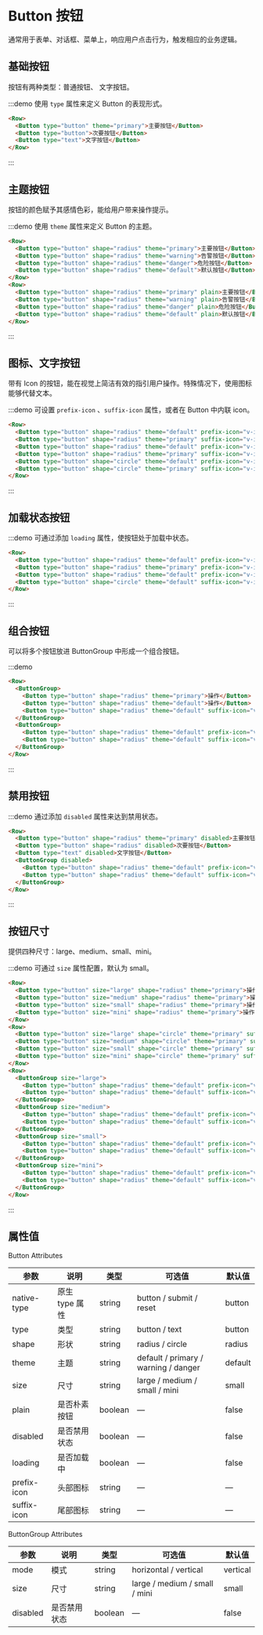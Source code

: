 # Button 按钮

通常用于表单、对话框、菜单上，响应用户点击行为，触发相应的业务逻辑。
  
## 基础按钮

按钮有两种类型：普通按钮、 文字按钮。
  
:::demo 使用 `type` 属性来定义 Button 的表现形式。

```html
<Row>
  <Button type="button" theme="primary">主要按钮</Button>
  <Button type="button">次要按钮</Button>
  <Button type="text">文字按钮</Button>
</Row>
```
:::
  
## 主题按钮

按钮的颜色赋予其感情色彩，能给用户带来操作提示。

:::demo 使用 `theme` 属性来定义 Button 的主题。

```html
<Row>
  <Button type="button" shape="radius" theme="primary">主要按钮</Button>
  <Button type="button" shape="radius" theme="warning">告警按钮</Button>
  <Button type="button" shape="radius" theme="danger">危险按钮</Button>
  <Button type="button" shape="radius" theme="default">默认按钮</Button>
</Row>
<Row>
  <Button type="button" shape="radius" theme="primary" plain>主要按钮</Button>
  <Button type="button" shape="radius" theme="warning" plain>告警按钮</Button>
  <Button type="button" shape="radius" theme="danger" plain>危险按钮</Button>
  <Button type="button" shape="radius" theme="default" plain>默认按钮</Button>
</Row>
```
:::
  
## 图标、文字按钮

带有 Icon 的按钮，能在视觉上简洁有效的指引用户操作。特殊情况下，使用图标能够代替文本。

:::demo 可设置 `prefix-icon` 、`suffix-icon` 属性，或者在 Button 中内联 icon。

```html
<Row>
  <Button type="button" shape="radius" theme="default" prefix-icon="v-icon-user-plus">添加用户</Button>
  <Button type="button" shape="radius" theme="primary" suffix-icon="v-icon-search">查询</Button>
  <Button type="button" shape="radius" theme="default" prefix-icon="v-icon-user-plus"></Button>
  <Button type="button" shape="radius" theme="primary" suffix-icon="v-icon-search"></Button>
  <Button type="button" shape="circle" theme="default" prefix-icon="v-icon-user-plus"></Button>
  <Button type="button" shape="circle" theme="primary" suffix-icon="v-icon-search"></Button>
</Row>
```
:::
  
## 加载状态按钮

:::demo 可通过添加 `loading` 属性，使按钮处于加载中状态。

```html
<Row>
  <Button type="button" shape="radius" theme="default" prefix-icon="v-icon-loading" loading>加载中</Button>
  <Button type="button" shape="radius" theme="primary" prefix-icon="v-icon-loading" loading>加载中</Button>
  <Button type="button" shape="radius" theme="default" prefix-icon="v-icon-loading" loading></Button>
  <Button type="button" shape="circle" theme="default" suffix-icon="v-icon-loading" loading></Button>
</Row>
```
:::
  
## 组合按钮

可以将多个按钮放进 ButtonGroup 中形成一个组合按钮。

:::demo 

```html
<Row>
  <ButtonGroup>
    <Button type="button" shape="radius" theme="primary">操作</Button>
    <Button type="button" shape="radius" theme="default">操作</Button>
    <Button type="button" shape="radius" theme="default" suffix-icon="v-icon-more"></Button>
  </ButtonGroup>
  <ButtonGroup>
    <Button type="button" shape="radius" theme="default" prefix-icon="v-icon-arrow-left">上一页</Button>
    <Button type="button" shape="radius" theme="default" suffix-icon="v-icon-arrow-right">下一页</Button>
  </ButtonGroup>
</Row>
```
:::
  
## 禁用按钮

:::demo 通过添加 `disabled` 属性来达到禁用状态。

```html
<Row>
  <Button type="button" shape="radius" theme="primary" disabled>主要按钮</Button>
  <Button type="button" shape="radius" disabled>次要按钮</Button>
  <Button type="text" disabled>文字按钮</Button>
  <ButtonGroup disabled>
    <Button type="button" shape="radius" theme="default" prefix-icon="v-icon-arrow-left">上一页</Button>
    <Button type="button" shape="radius" theme="default" suffix-icon="v-icon-arrow-right">下一页</Button>
  </ButtonGroup>
</Row>
```
:::
  
## 按钮尺寸

提供四种尺寸：large、medium、small、mini。

:::demo 可通过 `size` 属性配置，默认为 small。

```html
<Row>
  <Button type="button" size="large" shape="radius" theme="primary">操作按钮</Button>
  <Button type="button" size="medium" shape="radius" theme="primary">操作按钮</Button>
  <Button type="button" size="small" shape="radius" theme="primary">操作按钮</Button>
  <Button type="button" size="mini" shape="radius" theme="primary">操作按钮</Button>
</Row>
<Row>
  <Button type="button" size="large" shape="circle" theme="primary" suffix-icon="v-icon-search"></Button>
  <Button type="button" size="medium" shape="circle" theme="primary" suffix-icon="v-icon-search"></Button>
  <Button type="button" size="small" shape="circle" theme="primary" suffix-icon="v-icon-search"></Button>
  <Button type="button" size="mini" shape="circle" theme="primary" suffix-icon="v-icon-search"></Button>
</Row>
<Row>
  <ButtonGroup size="large">
    <Button type="button" shape="radius" theme="default" prefix-icon="v-icon-arrow-left">上一页</Button>
    <Button type="button" shape="radius" theme="default" suffix-icon="v-icon-arrow-right">下一页</Button>
  </ButtonGroup>
  <ButtonGroup size="medium">
    <Button type="button" shape="radius" theme="default" prefix-icon="v-icon-arrow-left">上一页</Button>
    <Button type="button" shape="radius" theme="default" suffix-icon="v-icon-arrow-right">下一页</Button>
  </ButtonGroup>
  <ButtonGroup size="small">
    <Button type="button" shape="radius" theme="default" prefix-icon="v-icon-arrow-left">上一页</Button>
    <Button type="button" shape="radius" theme="default" suffix-icon="v-icon-arrow-right">下一页</Button>
  </ButtonGroup>
  <ButtonGroup size="mini">
    <Button type="button" shape="radius" theme="default" prefix-icon="v-icon-arrow-left">上一页</Button>
    <Button type="button" shape="radius" theme="default" suffix-icon="v-icon-arrow-right">下一页</Button>
  </ButtonGroup>
</Row>
```
:::

## 属性值

Button Attributes

| 参数          | 说明            | 类型         | 可选值                                  | 默认值   |
|----------    |--------         |----------   |-------------                           |-------- |
| native-type  | 原生 type 属性   | string      | button / submit / reset                | button |  
| type         | 类型            | string      | button  / text                         | button |
| shape        | 形状            | string      | radius  / circle                       | radius |
| theme        | 主题            | string      | default / primary / warning / danger   | default |
| size         | 尺寸            | string      | large / medium / small / mini          | small |
| plain        | 是否朴素按钮     | boolean     | —                                      | false |
| disabled     | 是否禁用状态     | boolean     | —                                      | false |
| loading      | 是否加载中       | boolean      | —                                     | false |
| prefix-icon  | 头部图标        | string      |  —                                     |  —  |
| suffix-icon  | 尾部图标        | string      |  —                                     |  —  |

ButtonGroup Attributes

| 参数          | 说明            | 类型         | 可选值                                  | 默认值   |
|----------    |--------         |----------   |-------------                           |-------- |
| mode         | 模式            | string      |   horizontal / vertical                | vertical |
| size         | 尺寸            | string      | large / medium / small / mini          | small   |
| disabled     | 是否禁用状态     | boolean     | —                                      | false   |


<script>
  import Row from '@/components/row';
  import Col from '@/components/col';
  import Button from '@/components/button';
  import ButtonGroup from '@/components/button-group';

  export default {
    components: {
      Row,
      Col,
      Button,
      ButtonGroup,
    },
  };
</script>